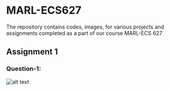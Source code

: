 # MARL-ECS627
The repository contains codes, images, for various projects and assignments completed as a part of our course MARL-ECS 627

## Assignment 1

### Question-1:
![alt text](https://github.com/[Shirish2004]/[MARL-ECS627]/blob/[master]/ass1_q1_1.jpg?raw=true)

